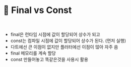 # 📖 Final vs Const
<br>

- final은 런타임 시점에 값이 할당되어  상수가 되고
- const는 컴파일 시점에 값이 할당되어 상수가 된다. (먼저 실행)
- 다트에선 큰 이점이 없지만 플러터에선 이점이 많아 자주  씀
- final 메모리를 계속 할당
- const 만들어놓고 똑같은것을 사용시 활용
